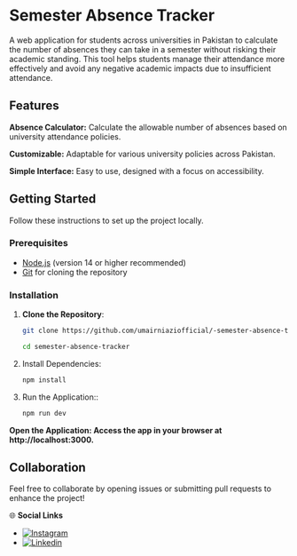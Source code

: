# Semester Absence Tracker
A web application for students across universities in Pakistan to calculate the number of absences they can take in a semester without risking their academic standing. This tool helps students manage their attendance more effectively and avoid any negative academic impacts due to insufficient attendance.

## Features
**Absence Calculator:** Calculate the allowable number of absences based on university attendance policies.

**Customizable:** Adaptable for various university policies across Pakistan.

**Simple Interface:** Easy to use, designed with a focus on accessibility.

## Getting Started

Follow these instructions to set up the project locally.

### Prerequisites

- [Node.js](https://nodejs.org/) (version 14 or higher recommended)
- [Git](https://git-scm.com/) for cloning the repository

### Installation
1. **Clone the Repository**:
   ```bash
   git clone https://github.com/umairniaziofficial/-semester-absence-tracker.git

   cd semester-absence-tracker
2. Install Dependencies:
   ```bash
   npm install
   ```
3. Run the Application::
   ```bash
   npm run dev
   ```

**Open the Application: Access the app in your browser at http://localhost:3000.**

## Collaboration

Feel free to collaborate by opening issues or submitting pull requests to enhance the project!

🌐 **Social Links**

- [![Instagram](https://img.shields.io/badge/Instagram-%40nizzypedia-red)](https://www.instagram.com/nizzypedia/)
- [![Linkedin](https://img.shields.io/badge/Linkedin-%40nizzypedia-blue)](https://www.linkedin.com/in/nizzypedia/)
